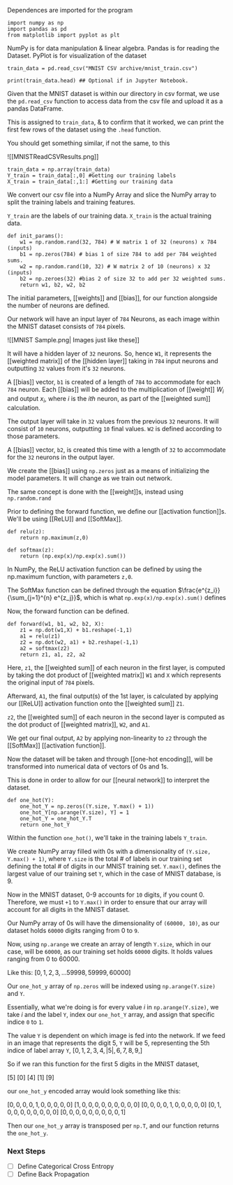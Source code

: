 Dependences are imported for the program

```
import numpy as np
import pandas as pd
from matplotlib import pyplot as plt
```

NumPy is for data manipulation & linear algebra.
Pandas is for reading the Dataset.
PyPlot is for visualization of the dataset

```
train_data = pd.read_csv("MNIST CSV archive/mnist_train.csv")

print(train_data.head) ## Optional if in Jupyter Notebook.
```

Given that the MNIST dataset is within our directory in csv format, we use the `pd.read_csv` function to access data from the csv file and upload it as a pandas DataFrame.

This is assigned to `train_data`, & to confirm that it worked, we can print the first few rows of the dataset using the `.head` function.

You should get something similar, if not the same, to this

![[MNISTReadCSVResults.png]]


```
train_data = np.array(train_data)
Y_train = train_data[:,0] #Getting our training labels
X_train = train_data[:,1:] #Getting our training data
```

We convert our csv file into a NumPy Array and slice the NumPy array to split the training labels and training features.

`Y_train` are the labels of our training data.
`X_train` is the actual training data.

```
def init_params():
    w1 = np.random.rand(32, 784) # W matrix 1 of 32 (neurons) x 784 (inputs)
    b1 = np.zeros(784) # bias 1 of size 784 to add per 784 weighted sums.
    w2 = np.random.rand(10, 32) # W matrix 2 of 10 (neurons) x 32 (inputs)
    b2 = np.zeroes(32) #bias 2 of size 32 to add per 32 weighted sums.
    return w1, b2, w2, b2
```

The initial parameters, [[weights]] and [[bias]], for our function alongside the number of neurons are defined.

Our network will have an input layer of `784` Neurons, as each image within the MNIST dataset consists of `784` pixels.

![[MNIST Sample.png| Images just like these]]

It will have a hidden layer of `32` neurons. So, hence `W1`, it represents the [[weighted matrix]] of the [[hidden layer]] taking in `784` input neurons and outputting `32` values from it's `32` neurons.

A [[bias]] vector, `b1` is created of a length of `784` to accommodate for each `784` neuron. Each [[bias]] will be added to the multiplication of [[weight]] $W_i$ and output $x_i$, where $i$ is the $ith$ neuron, as part of the [[weighted sum]] calculation.

The output layer will take in `32` values from the previous `32` neurons. It will consist of `10` neurons, outputting `10` final values. `W2` is defined according to those parameters.

A [[bias]] vector, `b2`, is created this time with a length of `32` to accommodate for the `32` neurons in the output layer.

We create the [[bias]] using `np.zeros` just as a means of initializing the model parameters. It will change as we train out network.

The same concept is done with the [[weight]]s, instead using `np.random.rand`

Prior to defining the forward function, we define our [[activation function]]s.
We'll be using [[ReLU]] and [[SoftMax]].

```
def relu(z):
    return np.maximum(z,0)

def softmax(z):
    return (np.exp(x)/np.exp(x).sum())
```

In NumPy, the ReLU activation function can be defined by using the np.maximum function, with parameters `z,0`.

The SoftMax function can be defined through the equation $\frac{e^{z_i}}{\sum_{j=1}^{n} e^{z_j}}$, which is what `np.exp(x)/np.exp(x).sum()` defines

Now, the forward function can be defined.

```
def forward(w1, b1, w2, b2, X):
    z1 = np.dot(w1,X) + b1.reshape(-1,1) 
    a1 = relu(z1)
    z2 = np.dot(w2, a1) + b2.reshape(-1,1)
    a2 = softmax(z2)
	return z1, a1, z2, a2
```

Here, `z1`, the [[weighted sum]] of each neuron in the first layer, is computed by taking the dot product of [[weighted matrix]] `W1` and `X` which represents the original input of `784` pixels.

Afterward, `A1`, the final output(s) of the 1st layer, is calculated by applying our [[ReLU]] activation function onto the [[weighted sum]] `Z1`.

`z2`, the [[weighted sum]] of each neuron in the second layer is computed as the dot product of [[weighted matrix]], `W2`, and `A1`. 

We get our final output, `A2` by applying non-linearity to `z2` through the [[SoftMax]] [[activation function]].

Now the dataset will be taken and through [[one-hot encoding]], will be transformed into numerical data of vectors of 0s and 1s.

This is done in order to allow for our [[neural network]] to interpret the dataset.

```
def one_hot(Y):
    one_hot_Y = np.zeros((Y.size, Y.max() + 1))
    one_hot_Y[np.arange(Y.size), Y] = 1
    one_hot_Y = one_hot_Y.T
    return one_hot_Y
```

Within the function `one_hot()`, we'll take in the training labels `Y_train`. 

We create NumPy array filled with 0s with a dimensionality of `(Y.size, Y.max() + 1)`, where `Y.size` is the total # of labels in our training set defining the total # of digits in our MNIST training set. `Y.max()`, defines the largest value of our training set `Y`, which in the case of MNIST database, is 9.

Now in the MNIST dataset, 0-9 accounts for `10` digits, if you count 0.
Therefore, we must `+1` to `Y.max()` in order to ensure that our array will account for all digits in the MNIST dataset.

Our NumPy array of 0s will have the dimensionality of `(60000, 10)`, as our dataset holds `60000` digits ranging from 0 to `9`.

Now, using `np.arange` we create an array of length `Y.size`, which in our case, will be `60000`, as our training set holds `60000` digits. It holds values ranging from 0 to 60000.

Like this: $[0,1, 2, 3, ... 59998, 59999, 60000]$

Our `one_hot_y` array of `np.zeros` will be indexed using `np.arange(Y.size)` and `Y`. 

Essentially, what we're doing is for every value $i$ in `np.arange(Y.size)`, we take $i$ and the label `Y`, index our `one_hot_Y` array, and assign that specific indice `0` to `1`.

The value `Y` is dependent on which image is fed into the network.
If we feed in an image that represents the digit 5, `Y` will be 5, representing the 5th indice of label array `Y`, $[0,1,2,3,4,|5|,6,7,8,9,]$

So if we ran this function for the first 5 digits in the MNIST dataset,

$[5]$
$[0]$
$[4]$
$[1]$
$[9]$

our `one_hot_y` encoded array would look something like this:

$[0,0,0,0,1,0,0,0,0,0]$
$[1,0,0,0,0,0,0,0,0,0]$
$[0,0,0,0,1,0,0,0,0,0]$
$[0,1,0,0,0,0,0,0,0,0]$
$[0,0,0,0,0,0,0,0,0,1]$

Then our `one_hot_y` array is transposed per `np.T`, and our function returns the `one_hot_y`.


### Next Steps
- [ ] Define Categorical Cross Entropy
- [ ] Define Back Propagation